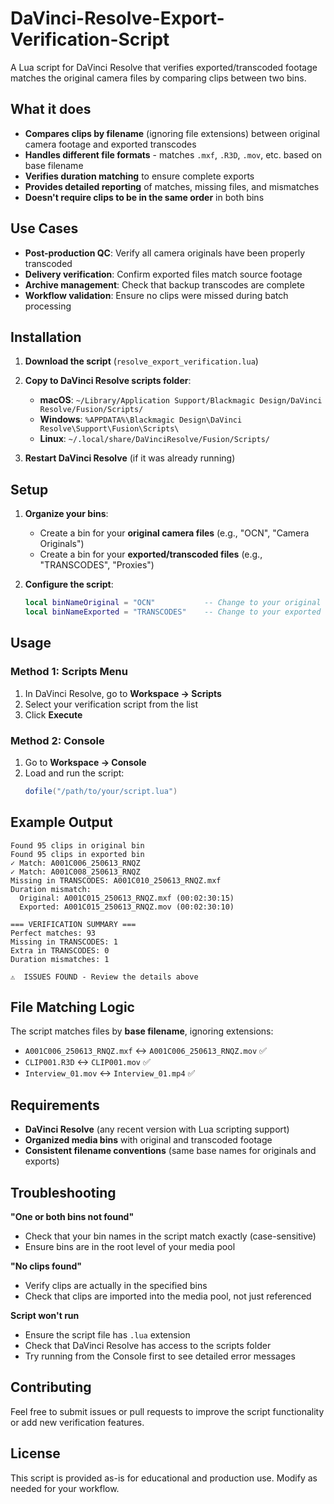 # DaVinci-Resolve-Export-Verification-Script
A Lua script for DaVinci Resolve that verifies exported/transcoded footage matches the original camera files by comparing clips between two bins.
## What it does

- **Compares clips by filename** (ignoring file extensions) between original camera footage and exported transcodes
- **Handles different file formats** - matches `.mxf`, `.R3D`, `.mov`, etc. based on base filename
- **Verifies duration matching** to ensure complete exports
- **Provides detailed reporting** of matches, missing files, and mismatches
- **Doesn't require clips to be in the same order** in both bins

## Use Cases

- **Post-production QC**: Verify all camera originals have been properly transcoded
- **Delivery verification**: Confirm exported files match source footage
- **Archive management**: Check that backup transcodes are complete
- **Workflow validation**: Ensure no clips were missed during batch processing

## Installation

1. **Download the script** (`resolve_export_verification.lua`)

2. **Copy to DaVinci Resolve scripts folder**:
   - **macOS**: `~/Library/Application Support/Blackmagic Design/DaVinci Resolve/Fusion/Scripts/`
   - **Windows**: `%APPDATA%\Blackmagic Design\DaVinci Resolve\Support\Fusion\Scripts\`
   - **Linux**: `~/.local/share/DaVinciResolve/Fusion/Scripts/`

3. **Restart DaVinci Resolve** (if it was already running)

## Setup

1. **Organize your bins**:
   - Create a bin for your **original camera files** (e.g., "OCN", "Camera Originals")
   - Create a bin for your **exported/transcoded files** (e.g., "TRANSCODES", "Proxies")

2. **Configure the script**:
   ```lua
   local binNameOriginal = "OCN"           -- Change to your original footage bin name
   local binNameExported = "TRANSCODES"    -- Change to your exported footage bin name
   ```

## Usage

### Method 1: Scripts Menu
1. In DaVinci Resolve, go to **Workspace → Scripts**
2. Select your verification script from the list
3. Click **Execute**

### Method 2: Console
1. Go to **Workspace → Console**
2. Load and run the script:
   ```lua
   dofile("/path/to/your/script.lua")
   ```

## Example Output

```
Found 95 clips in original bin
Found 95 clips in exported bin
✓ Match: A001C006_250613_RNQZ
✓ Match: A001C008_250613_RNQZ
Missing in TRANSCODES: A001C010_250613_RNQZ.mxf
Duration mismatch:
  Original: A001C015_250613_RNQZ.mxf (00:02:30:15)
  Exported: A001C015_250613_RNQZ.mov (00:02:30:10)

=== VERIFICATION SUMMARY ===
Perfect matches: 93
Missing in TRANSCODES: 1
Extra in TRANSCODES: 0
Duration mismatches: 1

⚠️  ISSUES FOUND - Review the details above
```

## File Matching Logic

The script matches files by **base filename**, ignoring extensions:
- `A001C006_250613_RNQZ.mxf` ↔ `A001C006_250613_RNQZ.mov` ✅
- `CLIP001.R3D` ↔ `CLIP001.mov` ✅
- `Interview_01.mov` ↔ `Interview_01.mp4` ✅

## Requirements

- **DaVinci Resolve** (any recent version with Lua scripting support)
- **Organized media bins** with original and transcoded footage
- **Consistent filename conventions** (same base names for originals and exports)

## Troubleshooting

**"One or both bins not found"**
- Check that your bin names in the script match exactly (case-sensitive)
- Ensure bins are in the root level of your media pool

**"No clips found"**
- Verify clips are actually in the specified bins
- Check that clips are imported into the media pool, not just referenced

**Script won't run**
- Ensure the script file has `.lua` extension
- Check that DaVinci Resolve has access to the scripts folder
- Try running from the Console first to see detailed error messages

## Contributing

Feel free to submit issues or pull requests to improve the script functionality or add new verification features.

## License

This script is provided as-is for educational and production use. Modify as needed for your workflow.
